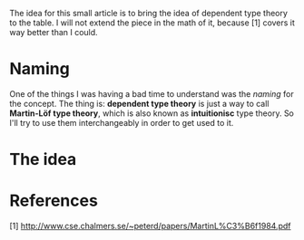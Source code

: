 The idea for this small article is to bring the idea of dependent type theory to the table. I will not extend the piece in the math of it, because [1] covers it way better than I could.

# Naming

One of the things I was having a bad time to understand was the *naming* for the concept. The thing is: **dependent type theory** is just a way to call **Martin-Löf type theory**, which is also known as **intuitionisc** type theory. So I'll try to use them interchangeably in order to get used to it.

# The idea




# References

[1] http://www.cse.chalmers.se/~peterd/papers/MartinL%C3%B6f1984.pdf
